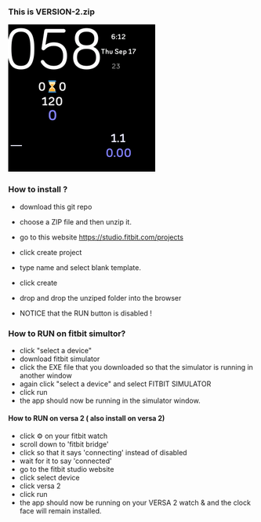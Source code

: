 ### This is VERSION-2.zip
![ima](/cover.png)


### How to install ?
* download this git repo
* choose a ZIP file and then unzip it.

* go to this website https://studio.fitbit.com/projects
* click create project
* type name and select blank template.
* click create

* drop and drop the unziped folder into the browser

*  NOTICE that the RUN button is disabled ! 

### How to RUN on fitbit simultor?
*  click "select a device"
*  download fitbit simulator
*  click the EXE file that you downloaded so that the simulator is running in another window
*  again click "select a device" and select FITBIT SIMULATOR
*  click run 
*  the app should now be running in the simulator window.

#### How to RUN on versa 2 ( also install on versa 2)
* click ⚙️ on your fitbit watch
* scroll down to 'fitbit bridge'
* click so that it says 'connecting' instead of disabled
* wait for it to say 'connected'
* go to the fitbit studio website
* click select device
* click versa 2
* click run 
* the app should now be running on your VERSA 2 watch & and the clock face will remain installed.
